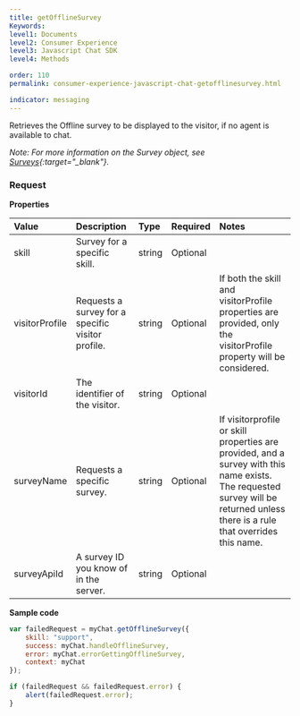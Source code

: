 ```yaml
---
title: getOfflineSurvey
Keywords:
level1: Documents
level2: Consumer Experience
level3: Javascript Chat SDK
level4: Methods

order: 110
permalink: consumer-experience-javascript-chat-getofflinesurvey.html

indicator: messaging
---
```


Retrieves the Offline survey to be displayed to the visitor, if no agent is available to chat.

*Note: For more information on the Survey object, see [Surveys](consumer-experience-javascript-chat-surveys.html){:target="_blank"}.*

### Request

**Properties**

| Value | Description | Type | Required | Notes |
| :--- | :--- | :--- | :--- | :--- |
| skill	| Survey for a specific skill. | string | Optional | |
| visitorProfile | Requests a survey for a specific visitor profile. | string | Optional | If both the skill and visitorProfile properties are provided, only the visitorProfile property will be considered. | 
| visitorId | The identifier of the visitor. | string | Optional | |
| surveyName | Requests a specific survey. | string | Optional  | If visitorprofile or skill properties are provided, and a survey with this name exists. The requested survey will be returned unless there is a rule that overrides this name. |
| surveyApiId | A survey ID you know of in the server. | string | Optional | |

**Sample code**

```javascript
var failedRequest = myChat.getOfflineSurvey({
    skill: "support",
    success: myChat.handleOfflineSurvey,
    error: myChat.errorGettingOfflineSurvey,
    context: myChat
});

if (failedRequest && failedRequest.error) {
    alert(failedRequest.error);
}
```                                                                                                                    
